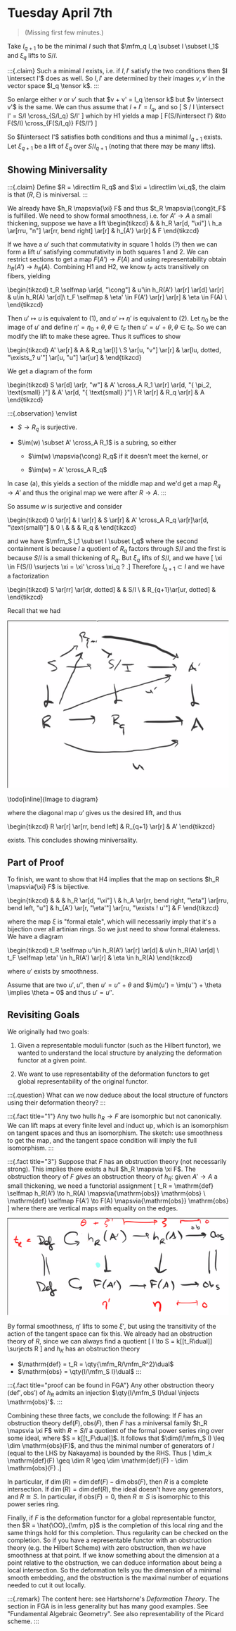 # Tuesday April 7th

> (Missing first few minutes.)

Take $I_{q+1}$ to be the minimal $I$ such that $\mfm_q I_q \subset I \subset I_1$ and $\xi_q$ lifts to $S/I$.


:::{.claim}
Such a minimal $I$ exists, i.e. if $I, I'$ satisfy the two conditions then $I \intersect I'$ does as well.
So $I, I'$ are determined by their images $v, v'$ in the vector space $I_q \tensor k$.
:::

So enlarge either $v$ or $v'$ such that $v + v' = I_q \tensor k$ but $v \intersect v'$ is the same.
We can thus assume that $I + I' = I_q$, and so
\[
S / I \intersect I' = S/I \cross_{S/I_q} S/I'
\]
which by H1 yields a map
\[
F(S/I\intersect I') &\to F(S/I) \cross_{F(S/I_q)} F(S/I')
\]

So $I\intersect I'$ satisfies both conditions and thus a minimal $I_{q+1}$ exists.
Let $\xi_{q+1}$ be a lift of $\xi_q$ over $S/I_{q+1}$ (noting that there may be many lifts).

## Showing Miniversality

:::{.claim}
Define $R = \directlim R_q$ and $\xi = \directlim \xi_q$, the claim is that $(R, \xi)$ is miniversal.
:::

We already have $h_R \mapsvia{\xi} F$ and thus $t_R \mapsvia{\cong}t_F$ is fulfilled.
We need to show formal smoothness, i.e. for $A' \to A$ a small thickening, suppose we have a lift
\begin{tikzcd}
&
& h_R 
  \ar[d, "\xi"] 
\\
h_a 
  \ar[rru, "n"] 
  \ar[rr, bend right] 
  \ar[r] 
& h_{A'} 
  \ar[r] 
& F
\end{tikzcd}

If we have a $u'$ such that commutativity in square 1 holds (?) then we can form a lift $u'$ satisfying commutativity in both squares 1 and 2.
We can restrict sections to get a map $F(A') \to F(A)$ and using representability obtain $h_R(A') \to h_R(A)$.
Combining H1 and H2, we know $t_F$ acts transitively on fibers, yielding


\begin{tikzcd}
t_R \selfmap \ar[d, "\cong"] & u'\in h_R(A') \ar[r] \ar[d] \ar[r] & u\in h_R(A) \ar[d]\\
t_F \selfmap & \eta' \in F(A') \ar[r] \ar[r] & \eta \in F(A) \\
\end{tikzcd}

Then $u' \mapsto u$ is equivalent to (1), and $u' \mapsto \eta'$ is equivalent to (2).
Let $\eta_0$ be the image of $u'$ and define $\eta' = \eta_0 + \theta, \theta \in t_F$ then $u' = u' + \theta, \theta \in t_R$.
So we can modify the lift to make these agree.
Thus it suffices to show

\begin{tikzcd}
A' \ar[r] & A & R_q \ar[l] \\
S \ar[u, "v"] \ar[r] & \ar[lu, dotted, "\exists_? u'"] \ar[u, "u"] \ar[ur] &
\end{tikzcd}


We get a diagram of the form

\begin{tikzcd}
S 
  \ar[d] 
  \ar[r, "w"] 
& A' \cross_A R_1 
  \ar[r]
  \ar[d, "{ \pi_2, \text{small} }"] 
& A' 
  \ar[d, "{ \text{small} }"]
\\
R 
  \ar[r] 
& R_q 
  \ar[r] 
& A
\end{tikzcd}



:::{.observation}
\envlist

- $S \to R_q$ is surjective.

- $\im(w) \subset A' \cross_A R_1$ is a subring, so either

  - $\im(w) \mapsvia{\cong} R_q$ if it doesn't meet the kernel, or
  
  - $\im(w) = A' \cross_A R_q$

In case (a), this yields a section of the middle map and we'd get a map $R_q \to A'$ and thus the original map we were after $R \to A$.
:::

So assume $w$ is surjective and consider

\begin{tikzcd}
0 \ar[r] & I \ar[r] & S \ar[r] & A' \cross_A R_q \ar[r]\ar[d, "\text{small}"] & 0  \\
 & & & R_q &
\end{tikzcd}


and we have $\mfm_S I_1 \subset I \subset I_q$ where the second containment is because $I$ a quotient of $R_q$ factors through $S/I$ and the first is because $S/I$ is a small thickening of $R_q$.
But $\xi_q$ lifts of $S/I$, and we have
\[
\xi \in F(S/I) \surjects \xi = \xi' \cross \xi_q ?
.\]
Therefore $I_{q+1} \subset I$ and we have a factorization

\begin{tikzcd}
S \ar[rr] \ar[dr, dotted] & & S/I \\
& R_{q+1}\ar[ur, dotted] &
\end{tikzcd}

Recall that we had

![](figures/image_2020-04-07-13-17-11.png)

\todo[inline]{Image to diagram}

where the diagonal map $u'$ gives us the desired lift, and thus

\begin{tikzcd}
R \ar[r] \ar[rr, bend left] & R_{q+1} \ar[r] & A'
\end{tikzcd}

exists.
This concludes showing miniversality.

## Part of Proof

To finish, we want to show that H4 implies that the map on sections $h_R \mapsvia{\xi} F$ is bijective.

\begin{tikzcd}
&
&
& h_R 
  \ar[d, "\xi"]
\\
& h_A 
  \ar[rr, bend right, "\eta"] 
  \ar[rru, bend left, "u"] 
& h_{A'} 
  \ar[r, "\eta'"] 
  \ar[ru, "\exists ! u'"] 
& F
\end{tikzcd}

where the map $\xi$ is "formal etale", which will necessarily imply that it's a bijection over all artinian rings.
So we just need to show formal étaleness.
We have a diagram

\begin{tikzcd}
t_R \selfmap u'\in h_R(A') \ar[r] \ar[d] & u\in h_R(A) \ar[d] \\
t_F \selfmap \eta' \in h_R(A') \ar[r] & \eta \in h_R(A)
\end{tikzcd}

where $u'$ exists by smoothness.

Assume that are two $u', u''$, then $u' = u'' + \theta$ and $\im(u') = \im(u'') + \theta \implies \theta = 0$ and thus $u' = u''$.

## Revisiting Goals

We originally had two goals:

1. Given a representable moduli functor (such as the Hilbert functor), we wanted to understand the local structure by analyzing the deformation functor at a given point.

2. We want to use representability of the deformation functors to get global representability of the original functor.


:::{.question}
What can we now deduce about the local structure of functors using their deformation theory?
:::


:::{.fact title="1"}
Any two hulls $h_R \to F$ are isomorphic but not canonically.
We can lift maps at every finite level and induct up, which is an isomorphism on tangent spaces and thus an isomorphism.
The sketch: use smoothness to get the map, and the tangent space condition will imply the full isomorphism.
:::



:::{.fact title="3"}
Suppose that $F$ has an obstruction theory (not necessarily strong).
This implies there exists a hull $h_R \mapsvia \xi F$.
The obstruction theory of $F$ *gives* an obstruction theory of $h_R$:
given $A' \to A$ a small thickening, we need a functorial assignment
\[
t_R = \mathrm{def} \selfmap h_R(A') \to h_R(A) \mapsvia{\mathrm{obs}} \mathrm{obs} \\
\mathrm{def} \selfmap F(A') \to F(A) \mapsvia{\mathrm{obs}} \mathrm{obs}
\]
where there are vertical maps with equality on the edges.

![Vertical maps](figures/image_2020-04-07-13-35-00.png)

By formal smoothness, $\eta'$ lifts to some $\xi'$, but using the transitivity of the action of the tangent space can fix this.
We already had an obstruction theory of $R$, since we can always find a quotient
\[
I \to S = k[[t_R\dual]] \surjects R
\]
and $h_K$ has an obstruction theory

- $\mathrm{def} = t_R = \qty{\mfm_R/\mfm_R^2}\dual$
- $\mathrm{obs} = \qty{I/\mfm_S I}\dual$
:::


:::{.fact title="proof can be found in FGA"}
Any other obstruction theory $(\mathrm{def}', \mathrm{obs}')$ of $h_R$ admits an injection $\qty{I/\mfm_S I}\dual \injects \mathrm{obs}'$.
:::

Combining these three facts, we conclude the following:
If $F$ has an obstruction theory $\mathrm{def}(F), \mathrm{obs}(F)$, then $F$ has a miniversal family $h_R \mapsvia \xi F$ with $R = S/ I$ a quotient of the formal power series ring over some ideal, where $S = k[[t_F\dual]]$.
It follows that $\dim(I/\mfm_S I) \leq \dim \mathrm{obs}(F)$, and thus the minimal number of generators of $I$ (equal to the LHS by Nakayama) is bounded by the RHS.
Thus
\[
\dim_k \mathrm{def}(F) \geq \dim R \geq \dim \mathrm{def}(F) - \dim \mathrm{obs}(F)
.\]

In particular, if $\dim(R) = \dim \mathrm{def}(F) - \dim \mathrm{obs}(F)$, then $R$ is a complete intersection.
If $\dim(R) = \dim \mathrm{def}(R)$, the ideal doesn't have any generators, and $R \cong S$.
In particular, if $\mathrm{obs}(F) = 0$, then $R \cong S$ is isomorphic to this power series ring.

Finally, if $F$ is the deformation functor for a global representable functor, then $R = \hat{\OO}_{\mfm, p}$ is the completion of this local ring and the same things hold for this completion.
Thus regularity can be checked on the completion.
So if you have a representable functor with an obstruction theory (e.g. the Hilbert Scheme) with zero obstruction, then we have smoothness at that point.
If we know something about the dimension at a point relative to the obstruction, we can deduce information about being a local intersection.
So the deformation tells you the dimension of a minimal smooth embedding, and the obstruction is the maximal number of equations needed to cut it out locally.


:::{.remark}
The content here: see Hartshorne's *Deformation Theory*.
The section in FGA is in less generality but has many good examples. 
See "Fundamental Algebraic Geometry". 
See also representability of the Picard scheme.
:::


